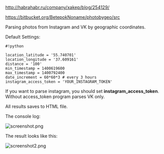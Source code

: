 http://habrahabr.ru/company/xakep/blog/254129/

https://bitbucket.org/BetepokNoname/photobygeo/src

Parsing photos from Instagram and VK by geographic coordinates.

Default Settings:

```
#!python

location_latitude = '55.740701' 
location_longitude = '37.609161'
distance = '100'
min_timestamp = 1400619600
max_timestamp = 1400792400
date_increment = 60*60*3 # every 3 hours
instagram_access_token = 'YOUR_INSTAGRAM_TOKEN'
```

If you want to parse instagram, you should set **instagram_access_token**. Without access_token program parses VK only.

All results saves to HTML file.

The console log:

![screenshot.png](https://bitbucket.org/repo/KerG5L/images/417140315-screenshot.png)

The result looks like this:

![screenshot2.png](https://bitbucket.org/repo/KerG5L/images/3473396433-screenshot2.png)

